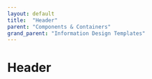 ```yaml
---
layout: default
title:  "Header"
parent: "Components & Containers"
grand_parent: "Information Design Templates"
---
```


# Header
